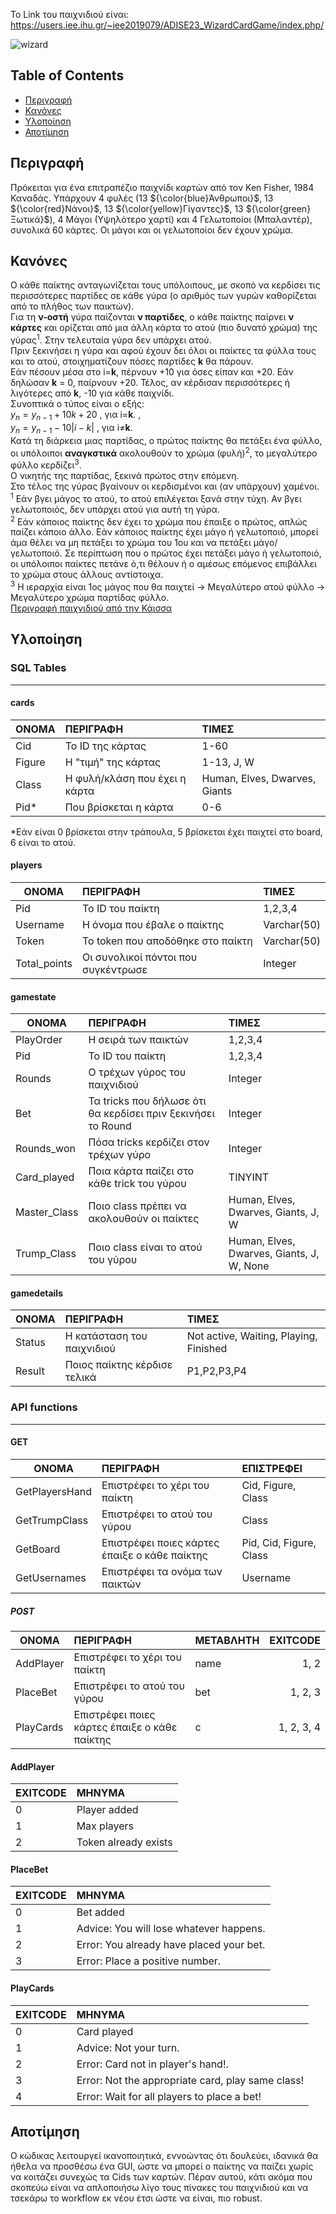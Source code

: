 Το Link του παιχνιδιού είναι: https://users.iee.ihu.gr/~iee2019079/ADISE23_WizardCardGame/index.php/

![wizard](https://github.com/iee-ihu-gr-course1941/ADISE23_WizardCardGame/assets/57770693/e847f688-f9e9-451e-b795-39560aca1d4b)

## Table of Contents
- [Περιγραφή](#Περιγραφή)
- [Κανόνες](#Κανόνες)
- [Υλοποίηση](#Υλοποίηση)
- [Αποτίμηση](#Αποτίμηση)

## Περιγραφή

Πρόκειται για ένα επιτραπέζιο παιχνίδι καρτών από τον Ken Fisher, 1984 Καναδάς. Υπάρχουν 4 φυλές (13 ${\color{blue}Άνθρωποι}$, 13 ${\color{red}Νάνοι}$, 13 ${\color{yellow}Γίγαντες}$, 13 ${\color{green}Ξωτικά}$), 4 Μάγοι (Υψηλότερο χαρτί) και 4 Γελωτοποίοι (Μπαλαντέρ), συνολικά 60 κάρτες. Οι μάγοι και οι γελωτοποίοι δεν έχουν χρώμα.

## Κανόνες

Ο κάθε παίκτης ανταγωνίζεται τους υπόλοιπους, με σκοπό να κερδίσει τις περισσότερες παρτίδες σε κάθε γύρα (ο αριθμός των γυρών καθορίζεται από το πλήθος των παικτών). <br>
Για τη **ν-οστή** γύρα παίζονται **ν παρτίδες**, ο κάθε παίκτης παίρνει **ν κάρτες** και ορίζεται από μια άλλη κάρτα το ατού (πιο δυνατό χρώμα) της γύρας<sup>1</sup>. Στην τελευταία γύρα δεν υπάρχει ατού. <br>
Πριν ξεκινήσει η γύρα και αφού έχουν δει όλοι οι παίκτες τα φύλλα τους και το ατού, στοιχηματίζουν πόσες παρτίδες **k** θα πάρουν. <br>
Εάν πέσουν μέσα στο i=**k**, πέρνουν +10 για όσες είπαν και +20. Εάν δηλώσαν **k** = 0, παίρνουν +20. Τέλος, αν κέρδισαν περισσότερες ή λιγότερες από **k**, -10 για κάθε παιχνίδι. <br>
Συνοπτικά ο τύπος είναι ο εξής: <br>
$` y_{n} = y_{n-1} + 10k + 20 `$ , για i=**k**. , <br>
$` y_{n} = y_{n-1} - 10|i-k| `$ , για i≠**k**. <br>
Κατά τη διάρκεια μιας παρτίδας, ο πρώτος παίκτης θα πετάξει ένα φύλλο, οι υπόλοιποι **αναγκστικά** ακολουθούν το χρώμα (φυλή)<sup>2</sup>, το μεγαλύτερο φύλλο κερδίζει<sup>3</sup>. <br>
Ο νικητής της παρτίδας, ξεκινά πρώτος στην επόμενη. <br>
Στο τέλος της γύρας βγαίνουν οι κερδισμένοι και (αν υπάρχουν) χαμένοι. <br>
<sup>1</sup> Εάν βγει μάγος το ατού, το ατού επιλέγεται ξανά στην τύχη. Αν βγει γελωτοποιός, δεν υπάρχει ατού για αυτή τη γύρα. <br>
<sup>2</sup> Εάν κάποιος παίκτης δεν έχει το χρώμα που έπαιξε ο πρώτος, απλώς παίζει κάποιο άλλο. Εάν κάποιος παίκτης έχει μάγο ή γελωτοποιό, μπορεί άμα θέλει να μη πετάξει το χρώμα του 1ου και να πετάξει μάγο/γελωτοποιό. Σε περίπτωση που ο πρώτος έχει πετάξει μάγο ή γελωτοποιό, οι υπόλοιποι παίκτες πετάνε ό,τι θέλουν ή ο αμέσως επόμενος επιβάλλει το χρώμα στους άλλους αντίστοιχα. <br>
<sup>3</sup> Η ιεραρχία είναι 1ος μάγος που θα παιχτεί -> Μεγαλύτερο ατού φύλλο -> Μεγαλύτερο χρώμα παρτίδας φύλλο.<br>
[Περιγραφή παιχνιδιού από την Κάισσα](https://youtu.be/gYILYQgS5_o?si=mdzMl9aZ71mZYcaT&t=59)
## Υλοποίηση

### SQL Tables
___
#### cards

|ΟΝΟΜΑ|ΠΕΡΙΓΡΑΦΗ|ΤΙΜΕΣ|
| ------------- |:-------------|:-----|
|Cid|To ID της κάρτας|1-60|
|Figure|Η "τιμή" της κάρτας|1-13, J, W|
|Class|Η φυλή/κλάση που έχει η κάρτα|Human, Elves, Dwarves, Giants|
|Pid*|Που βρίσκεται η κάρτα|0-6|
\*Εάν είναι 0 βρίσκεται στην τράπουλα, 5 βρίσκεται έχει παιχτεί στο board, 6 είναι το ατού.
#### players

|ΟΝΟΜΑ|ΠΕΡΙΓΡΑΦΗ|ΤΙΜΕΣ|
|-------------|:-------------|:-----|
| Pid | To ID του παίκτη| 1,2,3,4 |
| Username | Η όνομα που έβαλε ο παίκτης | Varchar(50) |
| Token | Το token που αποδόθηκε στο παίκτη |Varchar(50) |
| Total_points | Οι συνολικοί πόντοι που συγκέντρωσε| Integer |
#### gamestate
|ΟΝΟΜΑ|ΠΕΡΙΓΡΑΦΗ|ΤΙΜΕΣ|
|-------------|:-------------|:-----|
| PlayOrder | Η σειρά των παικτών| 1,2,3,4 |
| Pid | To ID του παίκτη | 1,2,3,4 |
| Rounds | Ο τρέχων γύρος του παιχνιδιού | Integer |
| Bet | Τα tricks που δήλωσε ότι θα κερδίσει πριν ξεκινήσει το Round| Integer |
| Rounds_won | Πόσα tricks κερδίζει στον τρέχων γύρο | Integer |
| Card_played | Ποια κάρτα παίζει στο κάθε trick του γύρου | TINYINT |
| Master_Class | Ποιο class πρέπει να ακολουθούν οι παίκτες | Human, Elves, Dwarves, Giants, J, W |
| Trump_Class | Ποιο class είναι το ατού του γύρου | Human, Elves, Dwarves, Giants, J, W, None |
#### gamedetails

|ΟΝΟΜΑ|ΠΕΡΙΓΡΑΦΗ|ΤΙΜΕΣ|
|-------------|:-------------|:-----|
| Status | Η κατάσταση του παιχνιδιού| Not active, Waiting, Playing, Finished |
| Result | Ποιος παίκτης κέρδισε τελικά| P1,P2,P3,P4 |

### API functions
___
#### GET

|ΟΝΟΜΑ|ΠΕΡΙΓΡΑΦΗ|ΕΠΙΣΤΡΕΦΕΙ|
| ------------- |:-------------|:-----|
|GetPlayersHand|Επιστρέφει το χέρι του παίκτη|Cid, Figure, Class|
|GetTrumpClass|Επιστρέφει το ατού του γύρου|Class|
|GetBoard|Επιστρέφει ποιες κάρτες έπαιξε ο κάθε παίκτης|Pid, Cid, Figure, Class|
|GetUsernames|Επιστρέφει τα ονόμα των παικτών|Username|
##### POST

|ΟΝΟΜΑ|ΠΕΡΙΓΡΑΦΗ| ΜΕΤΑΒΛΗΤΗ  |EXITCODE |
| ------------- |:-------------|:-----|-----:|  
|AddPlayer|Επιστρέφει το χέρι του παίκτη|name|1, 2| 
|PlaceBet|Επιστρέφει το ατού του γύρου|bet|1, 2, 3|
|PlayCards|Επιστρέφει ποιες κάρτες έπαιξε ο κάθε παίκτης|c|1, 2, 3, 4| 
#### AddPlayer
|EXITCODE|ΜΗΝΥΜΑ|
|-------------|:-------------| 
|0|Player added|
|1|Max players|
|2|Token already exists|
#### PlaceBet
|EXITCODE|ΜΗΝΥΜΑ|
|-------------|:-------------| 
|0|Bet added|
|1|Advice: You will lose whatever happens.|
|2|Error: You already have placed your bet.|
|3|Error: Place a positive number.|
#### PlayCards
|EXITCODE|ΜΗΝΥΜΑ|
|-------------|:-------------| 
|0|Card played|
|1|Advice: Not your turn.|
|2|Error: Card not in player's hand!.|
|3|Error: Not the appropriate card, play same class!|
|4|Error: Wait for all players to place a bet!|
## Αποτίμηση

Ο κώδικας λειτουργεί ικανοποιητικά, εννοώντας ότι δουλεύει, ιδανικά θα ήθελα να προσθέσω ένα GUI, ώστε να μπορεί ο παίκτης να παίζει χωρίς να κοιτάζει συνεχώς τα Cids των καρτών.
Πέραν αυτού, κάτι ακόμα που σκοπεύω είναι να απλοποιήσω λίγο τους πίνακες του παιχνιδιού και να τσεκάρω το workflow εκ νέου έτσι ώστε να είναι, πιο robust.
